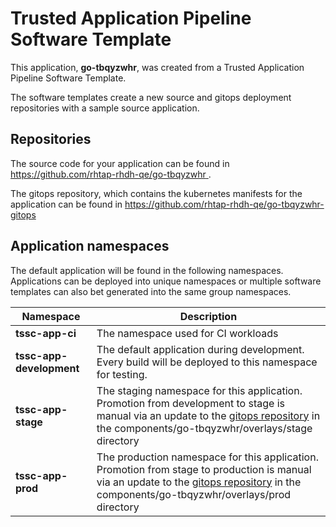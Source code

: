 # Trusted Application Pipeline Software Template

This application, **go-tbqyzwhr**, was created from a Trusted Application Pipeline Software Template.

The software templates create a new source and gitops deployment repositories with a sample source application. 

## Repositories

The source code for your application can be found in [https://github.com/rhtap-rhdh-qe/go-tbqyzwhr ](https://github.com/rhtap-rhdh-qe/go-tbqyzwhr ).
 
The gitops repository, which contains the kubernetes manifests for the application can be found in 
[https://github.com/rhtap-rhdh-qe/go-tbqyzwhr-gitops ](https://github.com/rhtap-rhdh-qe/go-tbqyzwhr-gitops ) 

## Application namespaces 

The default application will be found in the following namespaces. Applications can be deployed into unique namespaces or multiple software templates can also bet generated into the same group namespaces.  

|  Namespace   |  Description   |  
| -------- | -------- |
| **tssc-app-ci** | The namespace used for CI workloads |
| **tssc-app-development** | The default application during development. Every build will be deployed to this namespace for testing. |
| **tssc-app-stage** | The staging namespace for this application. Promotion from development to stage is manual via an update to the [gitops repository](https://github.com/rhtap-rhdh-qe/go-tbqyzwhr-gitops ) in the components/go-tbqyzwhr/overlays/stage directory |
| **tssc-app-prod** | The production namespace for this application. Promotion from stage to production is manual via an update to the [gitops repository](https://github.com/rhtap-rhdh-qe/go-tbqyzwhr-gitops ) in the components/go-tbqyzwhr/overlays/prod directory |